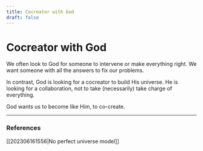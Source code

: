 ```yaml
---
title: Cocreator with God
draft: false
---
```

# Cocreator with God

We often look to God for someone to intervene or make everything right. We want someone with all the answers to fix our problems. 

In contrast, God is looking for a cocreator to build His universe. He is looking for a collaboration, not to take (necessarily) take charge of everything. 

God wants us to become like Him, to co-create. 

---
### References
[[202306161556|No perfect universe model]]